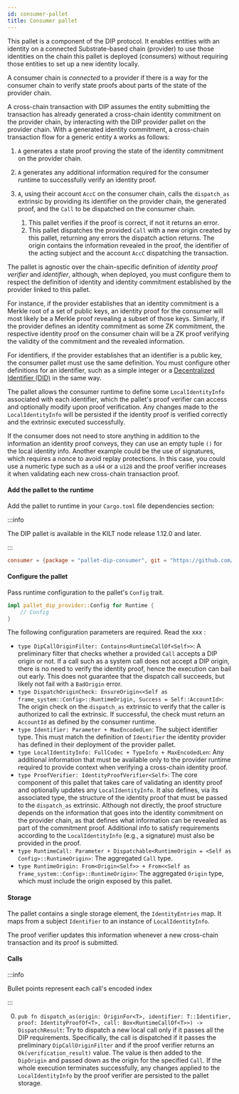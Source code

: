 ```yaml
---
id: consumer-pallet
title: Consumer pallet
---
```


This pallet is a component of the DIP protocol.
It enables entities with an identity on a connected Substrate-based chain (provider) to use those identities on the chain this pallet is deployed (consumers) without requiring those entities to set up a new identity locally.

A consumer chain is _connected_ to a provider if there is a way for the consumer chain to verify state proofs about parts of the state of the provider chain.

A cross-chain transaction with DIP assumes the entity submitting the transaction has already generated a cross-chain identity commitment on the provider chain, by interacting with the DIP provider pallet on the provider chain.
With a generated identity commitment, a cross-chain transaction flow for a generic entity `A` works as follows:

1. `A` generates a state proof proving the state of the identity commitment on the provider chain.
2. `A` generates any additional information required for the consumer runtime to successfully verify an identity proof.
3. `A`, using their account `AccC` on the consumer chain, calls the `dispatch_as` extrinsic by providing its identifier on the provider chain, the generated proof, and the `Call` to be dispatched on the consumer chain.

    1. This pallet verifies if the proof is correct, if not it returns an error.
    2. This pallet dispatches the provided `Call` with a new origin created by this pallet, returning any errors the dispatch action returns. The origin contains the information revealed in the proof, the identifier of the acting subject and the account `AccC` dispatching the transaction.

    <!-- TODO: Mermaid diagram? -->

The pallet is agnostic over the chain-specific definition of _identity proof verifier_ and _identifier_, although, when deployed, you must configure them to respect the definition of identity and identity commitment established by the provider linked to this pallet.

For instance, if the provider establishes that an identity commitment is a Merkle root of a set of public keys, an identity proof for the consumer will most likely be a Merkle proof revealing a subset of those keys.
Similarly, if the provider defines an identity commitment as some ZK commitment, the respective identity proof on the consumer chain will be a ZK proof verifying the validity of the commitment and the revealed information.

For identifiers, if the provider establishes that an identifier is a public key, the consumer pallet must use the same definition.
You must configure other definitions for an identifier, such as a simple integer or a [Decentralized Identifier (DID)](https://www.w3.org/TR/did-core/) in the same way.

The pallet allows the consumer runtime to define some `LocalIdentityInfo` associated with each identifier, which the pallet's proof verifier can access and optionally modify upon proof verification.
Any changes made to the `LocalIdentityInfo` will be persisted if the identity proof is verified correctly and the extrinsic executed successfully.

If the consumer does not need to store anything in addition to the information an identity proof conveys, they can use an empty tuple `()` for the local identity info.
Another example could be the use of signatures, which requires a nonce to avoid replay protections.
In this case, you could use a numeric type such as a `u64` or a `u128` and the proof verifier increases it when validating each new cross-chain transaction proof.

#### Add the pallet to the runtime

Add the pallet to runtime in your `Cargo.toml` file dependencies section:

:::info

The DIP pallet is available in the KILT node release 1.12.0 and later.

:::

```toml
consumer = {package = "pallet-dip-consumer", git = "https://github.com/KILTprotocol/kilt-node.git", branch = "release-1.12.0"}
```

#### Configure the pallet

Pass runtime configuration to the pallet's `Config` trait.

```rust
impl pallet_dip_provider::Config for Runtime {
    // Config
}
```

<!-- TODO: Link for full details -->

The following configuration parameters are required. Read the xxx :

-   `type DipCallOriginFilter: Contains<RuntimeCallOf<Self>>`: A preliminary filter that checks whether a provided `Call` accepts a DIP origin or not. If a call such as a system call does not accept a DIP origin, there is no need to verify the identity proof, hence the execution can bail out early. This does not guarantee that the dispatch call succeeds, but likely not fail with a `BadOrigin` error.
-   `type DispatchOriginCheck: EnsureOrigin<<Self as frame_system::Config>::RuntimeOrigin, Success = Self::AccountId>`: The origin check on the `dispatch_as` extrinsic to verify that the caller is authorized to call the extrinsic. If successful, the check must return an `AccountId` as defined by the consumer runtime.
-   `type Identifier: Parameter + MaxEncodedLen`: The subject identifier type. This must match the definition of `Identifier` the identity provider has defined in their deployment of the provider pallet.
-   `type LocalIdentityInfo: FullCodec + TypeInfo + MaxEncodedLen`: Any additional information that must be available only to the provider runtime required to provide context when verifying a cross-chain identity proof.
-   `type ProofVerifier: IdentityProofVerifier<Self>`: The core component of this pallet that takes care of validating an identity proof and optionally updates any `LocalIdentityInfo`. It also defines, via its associated type, the structure of the identity proof that must be passed to the `dispatch_as` extrinsic. Although not directly, the proof structure depends on the information that goes into the identity commitment on the provider chain, as that defines what information can be revealed as part of the commitment proof. Additional info to satisfy requirements according to the `LocalIdentityInfo` (e.g., a signature) must also be provided in the proof.
-   `type RuntimeCall: Parameter + Dispatchable<RuntimeOrigin = <Self as Config>::RuntimeOrigin>`: The aggregated `Call` type.
-   `type RuntimeOrigin: From<Origin<Self>> + From<<Self as frame_system::Config>::RuntimeOrigin>`: The aggregated `Origin` type, which must include the origin exposed by this pallet.

#### Storage

The pallet contains a single storage element, the `IdentityEntries` map. It maps from a subject `Identifier` to an instance of `LocalIdentityInfo`.

The proof verifier updates this information whenever a new cross-chain transaction and its proof is submitted.

#### Calls

:::info

Bullet points represent each call's encoded index

:::

0. `pub fn dispatch_as(origin: OriginFor<T>, identifier: T::Identifier, proof: IdentityProofOf<T>, call: Box<RuntimeCallOf<T>>) -> DispatchResult`: Try to dispatch a new local call only if it passes all the DIP requirements. Specifically, the call is dispatched if it passes the preliminary `DipCallOriginFilter` and if the proof verifier returns an `Ok(verification_result)` value. The value is then added to the `DipOrigin` and passed down as the origin for the specified `Call`. If the whole execution terminates successfully, any changes applied to the `LocalIdentityInfo` by the proof verifier are persisted to the pallet storage.
